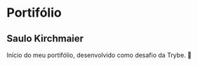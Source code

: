 # Portifólio 

## Saulo Kirchmaier

Início do meu portifólio, desenvolvido como desafio da Trybe.
🔺️